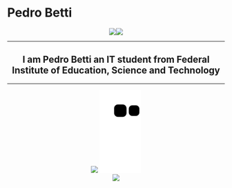 <h1>Pedro Betti</h1>
<div id="header" style="display:flex;justify-content:center">
     <img src="https://github.com/malabetti/malabetti/assets/119712536/b081c515-d391-43ba-bf02-71c66bcfd448"/>
     <img src="https://media1.giphy.com/media/v1.Y2lkPTc5MGI3NjExZGU3ZWVlZTg1ZDdiYTgzZmJlZjY3MGEwZDQ1NTE0YjUxM2M2ZmZlYSZjdD1n/qgQUggAC3Pfv687qPC/giphy.gif"/>
</div>
<hr>
<h2 align="center">I am Pedro Betti an IT student from Federal Institute of Education, Science and Technology</h2>
<hr>
<div display="flex" align="center">
   <img src="https://github-readme-stats.vercel.app/api?username=malabetti&theme=cobalt"/>
   <img src="https://github.com/malabetti/malabetti/blob/output/github-contribution-grid-snake.svg"/><br>
   <img src="https://skillicons.dev/icons?i=python,c,kotlin,cpp"/>
</div>
